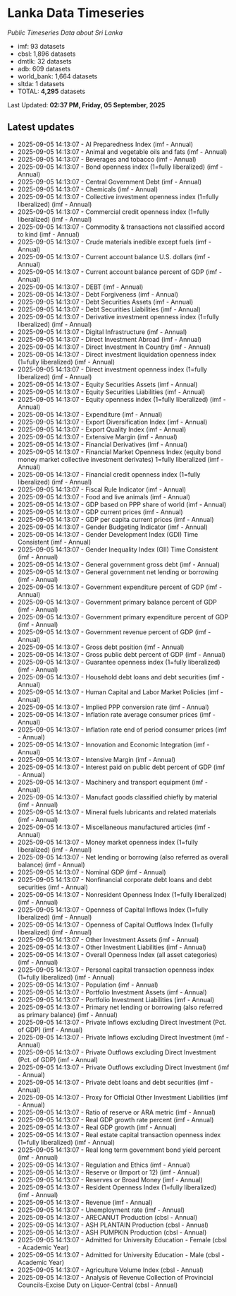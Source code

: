 # Lanka Data Timeseries
*Public Timeseries Data about Sri Lanka*

* imf: 93 datasets
* cbsl: 1,896 datasets
* dmtlk: 32 datasets
* adb: 609 datasets
* world_bank: 1,664 datasets
* sltda: 1 datasets
* TOTAL: **4,295** datasets

Last Updated: **02:37 PM, Friday, 05 September, 2025**

## Latest updates

* 2025-09-05 14:13:07 - AI Preparedness Index (imf - Annual)
* 2025-09-05 14:13:07 - Animal and vegetable oils and fats (imf - Annual)
* 2025-09-05 14:13:07 - Beverages and tobacco (imf - Annual)
* 2025-09-05 14:13:07 - Bond openness index (1=fully liberalized) (imf - Annual)
* 2025-09-05 14:13:07 - Central Government Debt (imf - Annual)
* 2025-09-05 14:13:07 - Chemicals (imf - Annual)
* 2025-09-05 14:13:07 - Collective investment openness index (1=fully liberalized) (imf - Annual)
* 2025-09-05 14:13:07 - Commercial credit openness index (1=fully liberalized) (imf - Annual)
* 2025-09-05 14:13:07 - Commodity & transactions not classified accord to kind (imf - Annual)
* 2025-09-05 14:13:07 - Crude materials inedible except fuels (imf - Annual)
* 2025-09-05 14:13:07 - Current account balance U.S. dollars (imf - Annual)
* 2025-09-05 14:13:07 - Current account balance percent of GDP (imf - Annual)
* 2025-09-05 14:13:07 - DEBT (imf - Annual)
* 2025-09-05 14:13:07 - Debt Forgiveness (imf - Annual)
* 2025-09-05 14:13:07 - Debt Securities Assets (imf - Annual)
* 2025-09-05 14:13:07 - Debt Securities Liabilities (imf - Annual)
* 2025-09-05 14:13:07 - Derivative investment openness index (1=fully liberalized) (imf - Annual)
* 2025-09-05 14:13:07 - Digital Infrastructure (imf - Annual)
* 2025-09-05 14:13:07 - Direct Investment Abroad (imf - Annual)
* 2025-09-05 14:13:07 - Direct Investment In Country (imf - Annual)
* 2025-09-05 14:13:07 - Direct investment liquidation openness index (1=fully liberalized) (imf - Annual)
* 2025-09-05 14:13:07 - Direct investment openness index (1=fully liberalized) (imf - Annual)
* 2025-09-05 14:13:07 - Equity Securities Assets (imf - Annual)
* 2025-09-05 14:13:07 - Equity Securities Liabilities (imf - Annual)
* 2025-09-05 14:13:07 - Equity openness index (1=fully liberalized) (imf - Annual)
* 2025-09-05 14:13:07 - Expenditure (imf - Annual)
* 2025-09-05 14:13:07 - Export Diversification Index (imf - Annual)
* 2025-09-05 14:13:07 - Export Quality Index (imf - Annual)
* 2025-09-05 14:13:07 - Extensive Margin (imf - Annual)
* 2025-09-05 14:13:07 - Financial Derivatives (imf - Annual)
* 2025-09-05 14:13:07 - Financial Market Openness Index (equity bond money market collective investment derivates) 1=fully liberalized (imf - Annual)
* 2025-09-05 14:13:07 - Financial credit openness index (1=fully liberalized) (imf - Annual)
* 2025-09-05 14:13:07 - Fiscal Rule Indicator (imf - Annual)
* 2025-09-05 14:13:07 - Food and live animals (imf - Annual)
* 2025-09-05 14:13:07 - GDP based on PPP share of world (imf - Annual)
* 2025-09-05 14:13:07 - GDP current prices (imf - Annual)
* 2025-09-05 14:13:07 - GDP per capita current prices (imf - Annual)
* 2025-09-05 14:13:07 - Gender Budgeting Indicator (imf - Annual)
* 2025-09-05 14:13:07 - Gender Development Index (GDI) Time Consistent (imf - Annual)
* 2025-09-05 14:13:07 - Gender Inequality Index (GII) Time Consistent (imf - Annual)
* 2025-09-05 14:13:07 - General government gross debt (imf - Annual)
* 2025-09-05 14:13:07 - General government net lending or borrowing (imf - Annual)
* 2025-09-05 14:13:07 - Government expenditure percent of GDP (imf - Annual)
* 2025-09-05 14:13:07 - Government primary balance percent of GDP (imf - Annual)
* 2025-09-05 14:13:07 - Government primary expenditure percent of GDP (imf - Annual)
* 2025-09-05 14:13:07 - Government revenue percent of GDP (imf - Annual)
* 2025-09-05 14:13:07 - Gross debt position (imf - Annual)
* 2025-09-05 14:13:07 - Gross public debt percent of GDP (imf - Annual)
* 2025-09-05 14:13:07 - Guarantee openness index (1=fully liberalized) (imf - Annual)
* 2025-09-05 14:13:07 - Household debt loans and debt securities (imf - Annual)
* 2025-09-05 14:13:07 - Human Capital and Labor Market Policies (imf - Annual)
* 2025-09-05 14:13:07 - Implied PPP conversion rate (imf - Annual)
* 2025-09-05 14:13:07 - Inflation rate average consumer prices (imf - Annual)
* 2025-09-05 14:13:07 - Inflation rate end of period consumer prices (imf - Annual)
* 2025-09-05 14:13:07 - Innovation and Economic Integration (imf - Annual)
* 2025-09-05 14:13:07 - Intensive Margin (imf - Annual)
* 2025-09-05 14:13:07 - Interest paid on public debt percent of GDP (imf - Annual)
* 2025-09-05 14:13:07 - Machinery and transport equipment (imf - Annual)
* 2025-09-05 14:13:07 - Manufact goods classified chiefly by material (imf - Annual)
* 2025-09-05 14:13:07 - Mineral fuels lubricants and related materials (imf - Annual)
* 2025-09-05 14:13:07 - Miscellaneous manufactured articles (imf - Annual)
* 2025-09-05 14:13:07 - Money market openness index (1=fully liberalized) (imf - Annual)
* 2025-09-05 14:13:07 - Net lending or borrowing (also referred as overall balance) (imf - Annual)
* 2025-09-05 14:13:07 - Nominal GDP (imf - Annual)
* 2025-09-05 14:13:07 - Nonfinancial corporate debt loans and debt securities (imf - Annual)
* 2025-09-05 14:13:07 - Nonresident Openness Index (1=fully liberalized) (imf - Annual)
* 2025-09-05 14:13:07 - Openness of Capital Inflows Index (1=fully liberalized) (imf - Annual)
* 2025-09-05 14:13:07 - Openness of Capital Outflows Index (1=fully liberalized) (imf - Annual)
* 2025-09-05 14:13:07 - Other Investment Assets (imf - Annual)
* 2025-09-05 14:13:07 - Other Investment Liabilities (imf - Annual)
* 2025-09-05 14:13:07 - Overall Openness Index (all asset categories) (imf - Annual)
* 2025-09-05 14:13:07 - Personal capital transaction openness index (1=fully liberalized) (imf - Annual)
* 2025-09-05 14:13:07 - Population (imf - Annual)
* 2025-09-05 14:13:07 - Portfolio Investment Assets (imf - Annual)
* 2025-09-05 14:13:07 - Portfolio Investment Liabilities (imf - Annual)
* 2025-09-05 14:13:07 - Primary net lending or borrowing (also referred as primary balance) (imf - Annual)
* 2025-09-05 14:13:07 - Private Inflows excluding Direct Investment (Pct. of GDP) (imf - Annual)
* 2025-09-05 14:13:07 - Private Inflows excluding Direct Investment (imf - Annual)
* 2025-09-05 14:13:07 - Private Outflows excluding Direct Investment (Pct. of GDP) (imf - Annual)
* 2025-09-05 14:13:07 - Private Outflows excluding Direct Investment (imf - Annual)
* 2025-09-05 14:13:07 - Private debt loans and debt securities (imf - Annual)
* 2025-09-05 14:13:07 - Proxy for Official Other Investment Liabilities (imf - Annual)
* 2025-09-05 14:13:07 - Ratio of reserve or ARA metric (imf - Annual)
* 2025-09-05 14:13:07 - Real GDP growth rate percent (imf - Annual)
* 2025-09-05 14:13:07 - Real GDP growth (imf - Annual)
* 2025-09-05 14:13:07 - Real estate capital transaction openness index (1=fully liberalized) (imf - Annual)
* 2025-09-05 14:13:07 - Real long term government bond yield percent (imf - Annual)
* 2025-09-05 14:13:07 - Regulation and Ethics (imf - Annual)
* 2025-09-05 14:13:07 - Reserve or (Import or 12) (imf - Annual)
* 2025-09-05 14:13:07 - Reserves or Broad Money (imf - Annual)
* 2025-09-05 14:13:07 - Resident Openness Index (1=fully liberalized) (imf - Annual)
* 2025-09-05 14:13:07 - Revenue (imf - Annual)
* 2025-09-05 14:13:07 - Unemployment rate (imf - Annual)
* 2025-09-05 14:13:07 - ARECANUT Production (cbsl - Annual)
* 2025-09-05 14:13:07 - ASH PLANTAIN Production (cbsl - Annual)
* 2025-09-05 14:13:07 - ASH PUMPKIN Production (cbsl - Annual)
* 2025-09-05 14:13:07 - Admitted for University Education - Female (cbsl - Academic Year)
* 2025-09-05 14:13:07 - Admitted for University Education - Male (cbsl - Academic Year)
* 2025-09-05 14:13:07 - Agriculture Volume Index (cbsl - Annual)
* 2025-09-05 14:13:07 - Analysis of Revenue Collection of Provincial Councils-Excise Duty on Liquor-Central (cbsl - Annual)